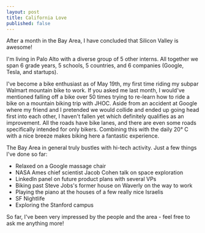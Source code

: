 ```yaml
---
layout: post
title: California Love
published: false
---
```


After a month in the Bay Area, I have concluded that Silicon Valley is awesome!

I'm living in Palo Alto with a diverse group of 5 other interns. All together we span 6 grade years, 5 schools, 5 countries, and 6 companies (Google, Tesla, and startups). 

I've become a bike enthusiast as of May 19th, my first time riding my subpar Walmart mountain bike to work. If you asked me last month, I would've mentioned falling off a bike over 50 times trying to re-learn how to ride a bike on a mountain biking trip with JHOC. Aside from an accident at Google where my friend and I pretended we would collide and ended up going head first into each other, I haven't fallen yet which definitely qualifies as an improvement. All the roads have bike lanes, and there are even some roads specifically intended for only bikers. Combining this with the daily 20° C with a nice breeze makes biking here a fantastic experience.

The Bay Area in general truly bustles with hi-tech activity. Just a few things I've done so far:

* Relaxed on a Google massage chair
* NASA Ames chief scientist Jacob Cohen talk on space exploration
* LinkedIn panel on future product plans with several VPs
* Biking past Steve Jobs's former house on Waverly on the way to work
* Playing the piano at the houses of a few really nice Israelis
* SF Nightlife
* Exploring the Stanford campus

So far, I've been very impressed by the people and the area - feel free to ask me anything more!